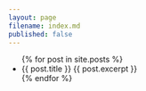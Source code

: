 ```yaml
---
layout: page
filename: index.md
published: false
---
```

<ul>
  {% for post in site.posts %}
    <li>
      <a>{{ post.title }}</a>
      {{ post.excerpt }}
    </li>
  {% endfor %}
</ul>